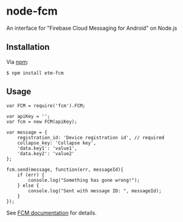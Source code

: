 node-fcm
========
An interface for "Firebase Cloud Messaging for Android" on Node.js

## Installation

Via [npm](https://www.npmjs.com/package/fcm):

    $ npm install etm-fcm


## Usage

    var FCM = require('fcm').FCM;

    var apiKey = '';
    var fcm = new FCM(apiKey);

    var message = {
        registration_id: 'Device registration id', // required
        collapse_key: 'Collapse key', 
        'data.key1': 'value1',
        'data.key2': 'value2'
    };
    
    fcm.send(message, function(err, messageId){
        if (err) {
            console.log("Something has gone wrong!");
        } else {
            console.log("Sent with message ID: ", messageId);
        }
    });

See [FCM documentation](https://firebase.google.com/docs/cloud-messaging) for details.

